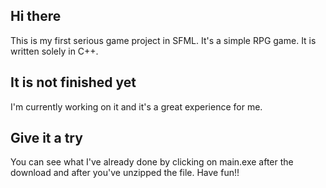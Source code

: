 ## Hi there
This is my first serious game project in SFML. It's a simple RPG game.
It is written solely in C++.

## It is not finished yet
I'm currently working on it and it's a great experience for me.

## Give it a try
You can see what I've already done by clicking on main.exe after the download and after you've unzipped the file. Have fun!!
